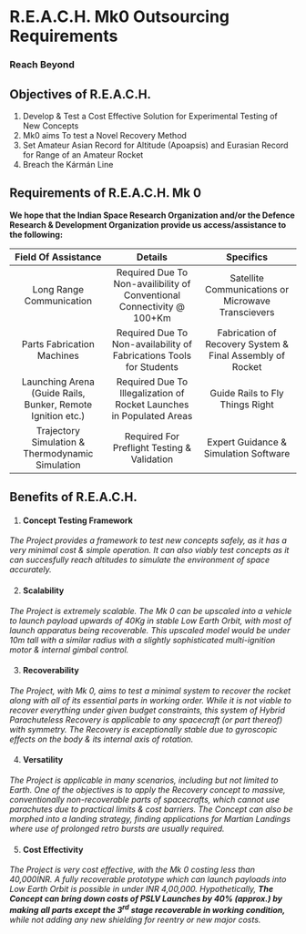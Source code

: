 <!-- Uses GitHub Flavoured Markdown-->

# R.E.A.C.H. Mk0 Outsourcing Requirements

### Reach Beyond

## Objectives of R.E.A.C.H.

1. Develop & Test a Cost Effective Solution for Experimental Testing of New Concepts
2. Mk0 aims To test a Novel Recovery Method
3. Set Amateur Asian Record for Altitude (Apoapsis) and Eurasian Record for Range of an Amateur Rocket
4. Breach the Kármán Line

## Requirements of R.E.A.C.H. Mk 0

__We hope that the Indian Space Research Organization and/or the Defence Research & Development Organization provide us access/assistance to the following:__

|Field Of Assistance                                        |Details                                                               |Specifics|
|:---------------------------------------------------------:|:--------------------------------------------------------------------:|:-------:|
|Long Range Communication                                   |Required Due To Non-availibility of Conventional Connectivity @ 100+Km|Satellite Communications or Microwave Transcievers|
|Parts Fabrication Machines                                 |Required Due To Non-availability of Fabrications Tools for Students   |Fabrication of Recovery System & Final Assembly of Rocket|
|Launching Arena (Guide Rails, Bunker, Remote Ignition etc.)|Required Due To Illegalization of Rocket Launches in Populated Areas  |Guide Rails to Fly Things Right|
|Trajectory Simulation & Thermodynamic Simulation           |Required For Preflight Testing & Validation                           |Expert Guidance & Simulation Software|

## Benefits of R.E.A.C.H.

1. #### Concept Testing Framework

_The Project provides a framework to test new concepts safely, as it has a very minimal cost & simple operation. It can also viably test concepts as it can succesfully reach altitudes to simulate the environment of space accurately._

2. #### Scalability

_The Project is extremely scalable. The Mk 0 can be upscaled into a vehicle to launch payload upwards of 40Kg in stable Low Earth Orbit, with most of launch apparatus being recoverable. This upscaled model would be under 10m tall with a similar radius with a slightly sophisticated multi-ignition motor & internal gimbal control._

3. #### Recoverability

_The Project, with Mk 0, aims to test a minimal system to recover the rocket along with all of its essential parts in working order. While it is not viable to recover everything under given budget constraints, this system of Hybrid Parachuteless Recovery is applicable to any spacecraft (or part thereof) with symmetry. The Recovery is exceptionally stable due to gyroscopic effects on the body & its internal axis of rotation._

4. #### Versatility

_The Project is applicable in many scenarios, including but not limited to Earth. One of the objectives is to apply the Recovery concept to massive, conventionally non-recoverable parts of spacecrafts, which cannot use parachutes due to practical limits & cost barriers. The Concept can also be morphed into a landing strategy, finding applications for Martian Landings where use of prolonged retro bursts are usually required._

5. #### Cost Effectivity

_The Project is very cost effective, with the Mk 0 costing less than 40,000INR. A fully recoverable prototype which can launch payloads into Low Earth Orbit is possible in under INR 4,00,000. Hypothetically, **The Concept can bring down costs of PSLV Launches by 40% (approx.) by making all parts except the 3<sup>rd</sup> stage recoverable in working condition,** while not adding any new shielding for reentry or new major costs._

##
